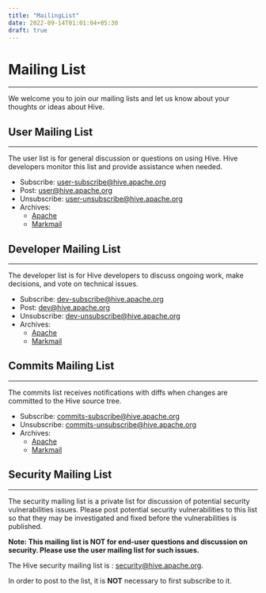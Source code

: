 ```yaml
---
title: "MailingList"
date: 2022-09-14T01:01:04+05:30
draft: true
---
```


<!---
  Licensed to the Apache Software Foundation (ASF) under one
  or more contributor license agreements.  See the NOTICE file
  distributed with this work for additional information
  regarding copyright ownership.  The ASF licenses this file
  to you under the Apache License, Version 2.0 (the
  "License"); you may not use this file except in compliance
  with the License.  You may obtain a copy of the License at

  http://www.apache.org/licenses/LICENSE-2.0

  Unless required by applicable law or agreed to in writing,
  software distributed under the License is distributed on an
  "AS IS" BASIS, WITHOUT WARRANTIES OR CONDITIONS OF ANY
  KIND, either express or implied.  See the License for the
  specific language governing permissions and limitations
  under the License. -->

# Mailing List
---

We welcome you to join our mailing lists and let us know about your thoughts or
ideas about Hive.

## User Mailing List
---
The user list is for general discussion or questions on using Hive. Hive
developers monitor this list and provide assistance when needed.

* Subscribe: <user-subscribe@hive.apache.org>
* Post: <user@hive.apache.org>
* Unsubscribe: <user-unsubscribe@hive.apache.org>
* Archives:
    * [Apache][user_apache]
    * [Markmail][user_markmail]

## Developer Mailing List
---
The developer list is for Hive developers to discuss ongoing work, make
decisions, and vote on technical issues.

* Subscribe: <dev-subscribe@hive.apache.org>
* Post: <dev@hive.apache.org>
* Unsubscribe: <dev-unsubscribe@hive.apache.org>
* Archives:
    * [Apache][dev_apache]
    * [Markmail][dev_markmail]

## Commits Mailing List
---
The commits list receives notifications with diffs when changes are committed
to the Hive source tree.

* Subscribe: <commits-subscribe@hive.apache.org>
* Unsubscribe: <commits-unsubscribe@hive.apache.org>
* Archives:
    * [Apache][commits_apache]
    * [Markmail][commits_markmail]

## Security Mailing List
---
The security mailing list is a private list for discussion of potential security vulnerabilities issues. Please post potential security vulnerabilities to this list so that they may be investigated and fixed before the vulnerabilities is published.

__Note: This mailing list is NOT for end-user questions and discussion on security. Please use the user mailing list for such issues.__

The Hive security mailing list is : <security@hive.apache.org>.

In order to post to the list, it is __NOT__ necessary to first subscribe to it.

[user_apache]: http://mail-archives.apache.org/mod_mbox/hive-user
[user_markmail]: http://markmail.org/search/+list:org.apache.incubator.hive-user

[dev_apache]: http://mail-archives.apache.org/mod_mbox/hive-dev
[dev_markmail]: http://markmail.org/search/+list:org.apache.incubator.hive-dev

[commits_apache]: http://mail-archives.apache.org/mod_mbox/hive-commits
[commits_markmail]: http://markmail.org/search/+list:org.apache.incubator.hive-commits
